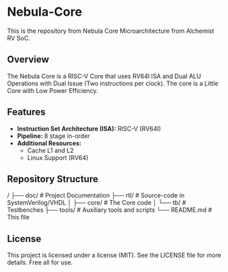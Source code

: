 # Nebula-Core

This is the repository from Nebula Core Microarchitecture from Alchemist RV SoC.

## Overview

The Nebula Core is a RISC-V Core that uses RV64I ISA and Dual ALU Operations with Dual Issue (Two instructions per clock). The core is a Little Core with Low Power Efficiency.

## Features

* **Instruction Set Architecture (ISA):** RISC-V (RV64I)
* **Pipeline:** 8 stage in-order
* **Additional Resources:**
  * Cache L1 and L2
  * Linux Support (RV64)

## Repository Structure
/
├── doc/                # Project Documentation
├── rtl/                # Source-code in SystemVerilog/VHDL
│   ├── core/           # The Core code
│   └── tb/             # Testbenches
├── tools/              # Auxiliary tools and scripts
└── README.md           # This file

## License
This project is licensed under a license (MIT). See the LICENSE file for more details. Free all for use.
